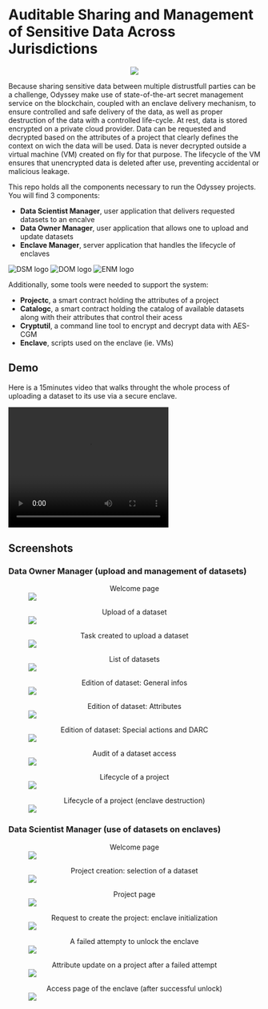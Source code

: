 # Auditable Sharing and Management of Sensitive Data Across Jurisdictions

<center>
<img src="assets/odyssey-components.png">
</center>

Because sharing sensitive data between multiple distrustfull parties can
be a challenge, Odyssey make use of state-of-the-art secret management
service on the blockchain, coupled with an enclave delivery mechanism,
to ensure controlled and safe delivery of the data, as well as proper
destruction of the data with a controlled life-cycle. At rest, data is
stored encrypted on a private cloud provider. Data can be requested and
decrypted based on the attributes of a project that clearly defines the
context on wich the data will be used. Data is never decrypted outside a
virtual machine (VM) created on fly for that purpose. The lifecycle of
the VM ensures that unencrypted data is deleted after use, preventing
accidental or malicious leakage.

This repo holds all the components necessary to run the Odyssey
projects. You will find 3 components:

- **Data Scientist Manager**, user application that delivers requested datasets to an encalve
- **Data Owner Manager**, user application that allows one to upload and update datasets
- **Enclave Manager**, server application that handles the lifecycle of enclaves

![DSM logo](assets/dsm-logo.png)
![DOM logo](assets/dom-logo.png)
![ENM logo](assets/enm-logo.png)

Additionally, some tools were needed to support the system:

- **Projectc**, a smart contract holding the attributes of a project
- **Catalogc**, a smart contract holding the catalog of available
  datasets along with their attributes that control their acess
- **Cryptutil**, a command line tool to encrypt and decrypt data with AES-CGM
- **Enclave**, scripts used on the enclave (ie. VMs)

## Demo

Here is a 15minutes video that walks throught the whole process of uploading a
dataset to its use via a secure enclave.

<video width="320" height="240" controls>
  <source src="assets/demo.mp4" type="video/mp4">
Your browser does not support the video tag. You can still go to the video in 
`assets/demo.mp4`.
</video>

## Screenshots

### Data Owner Manager (upload and management of datasets)

<figure>
    <figcaption>Welcome page</figcaption>
    <img src="assets/screenshots/dom7.png">
</figure>

<figure>
    <figcaption>Upload of a dataset</figcaption>
    <img src="assets/screenshots/dom1.png">
</figure>

<figure>
    <figcaption>Task created to upload a dataset</figcaption>
    <img src="assets/screenshots/dom3.png">
</figure>

<figure>
    <figcaption>List of datasets</figcaption>
    <img src="assets/screenshots/dom2.png">
</figure>

<figure>
    <figcaption>Edition of dataset: General infos</figcaption>
    <img src="assets/screenshots/dom4.png">
</figure>

<figure>
    <figcaption>Edition of dataset: Attributes</figcaption>
    <img src="assets/screenshots/dom5.png">
</figure>

<figure>
    <figcaption>Edition of dataset: Special actions and DARC</figcaption>
    <img src="assets/screenshots/dom6.png">
</figure>

<figure>
    <figcaption>Audit of a dataset access</figcaption>
    <img src="assets/screenshots/dom8.png">
</figure>

<figure>
    <figcaption>Lifecycle of a project</figcaption>
    <img src="assets/screenshots/dom9.png">
</figure>

<figure>
    <figcaption>Lifecycle of a project (enclave destruction)</figcaption>
    <img src="assets/screenshots/dom10.png">
</figure>

### Data Scientist Manager (use of datasets on enclaves)

<figure>
    <figcaption>Welcome page</figcaption>
    <img src="assets/screenshots/dsm1.png">
</figure>

<figure>
    <figcaption>Project creation: selection of a dataset</figcaption>
    <img src="assets/screenshots/dsm7.png">
</figure>

<figure>
    <figcaption>Project page</figcaption>
    <img src="assets/screenshots/dsm2.png">
</figure>

<figure>
    <figcaption>Request to create the project: enclave initialization</figcaption>
    <img src="assets/screenshots/dsm3.png">
</figure>

<figure>
    <figcaption>A failed attempty to unlock the enclave</figcaption>
    <img src="assets/screenshots/dsm6.png">
</figure>

<figure>
    <figcaption>Attribute update on a project after a failed attempt</figcaption>
    <img src="assets/screenshots/dsm5.png">
</figure>

<figure>
    <figcaption>Access page of the enclave (after successful unlock)</figcaption>
    <img src="assets/screenshots/dsm4.png">
</figure>

<style>
  figcaption {
    text-align: center;
  }
</style>